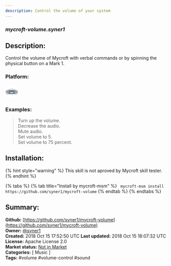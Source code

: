 ```yaml
---
description: Control the volume of your system
---
```


### _mycroft-volume.syner1_  
## Description:  
Control the volume of Mycroft with verbal commands or by spinning the physical
button on a Mark 1.  
  
  
### Platform:  
 ![Mark I](../.gitbook/assets/mark-1-icon.png)   
### Examples:  
> Turn up the volume.  
> Decrease the audio.  
> Mute audio.  
> Set volume to 5.  
> Set volume to 75 percent.  
  
## Installation:  
{% hint style="warning" %}
This skill is not aproved by Mycroft skill tester.
{% endhint %}
    
{% tabs %}
{% tab title="Install by mycroft-msm" %}
``` mycroft-msm install https://github.com/syner1/mycroft-volume```
{% endtab %}
  {% endtabs %}
    
## Summary:  
**Github:** [https://github.com/syner1/mycroft-volume](https://github.com/syner1/mycroft-volume)  
**Owner:** [@syner1](https://github.com/syner1)  
**Created:** 2018 Oct 15 17:52:50 UTC  **Last updated:** 2018 Oct 15 18:07:32 UTC  
**License:** Apache License 2.0  
**Market status:** [Not in Market](https://market.mycroft.ai/skill/)  
**Categories:** [ Music ]   
**Tags:** \#volume \#volume-control \#sound   
